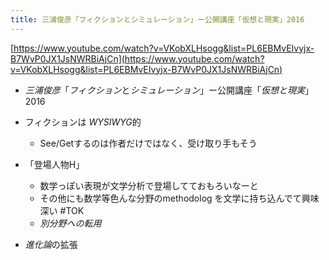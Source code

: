 ```yaml
---
title: 三浦俊彦「フィクションとシミュレーション」ー公開講座「仮想と現実」2016
---
```


[https://www.youtube.com/watch?v=VKobXLHsogg&list=PL6EBMvEIvyjx-B7WvP0JX1JsNWRBiAjCn](https://www.youtube.com/watch?v=VKobXLHsogg&list=PL6EBMvEIvyjx-B7WvP0JX1JsNWRBiAjCn)

* *三浦俊彦*「*フィクション*と*シミュレーション*」ー公開講座「*仮想と現実*」2016

* フィクションは *WYSIWYG*的
  
  * See/Getするのは作者だけではなく、受け取り手もそう
* 「登場人物H」
  
  * 数学っぽい表現が文学分析で登場してておもろいなーと
  * その他にも数学等色んな分野のmethodolog を文学に持ち込んでて興味深い #TOK
  * *別分野への転用*
* *進化論*の拡張

